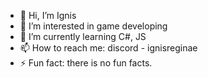 - 👋 Hi, I’m Ignis
- 👀 I’m interested in game developing
- 🌱 I’m currently learning C#, JS
- 📫 How to reach me: discord - ignisreginae
- ⚡ Fun fact: there is no fun facts.

<!---
JuliaStolova/JuliaStolova is a ✨ special ✨ repository because its `README.md` (this file) appears on your GitHub profile.
You can click the Preview link to take a look at your changes.
--->

